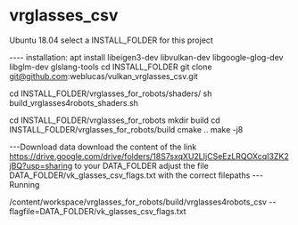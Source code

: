# vrglasses_csv

Ubuntu 18.04
select a INSTALL_FOLDER for this project

---- installation:
apt install libeigen3-dev libvulkan-dev libgoogle-glog-dev libglm-dev glslang-tools
cd INSTALL_FOLDER
git clone git@github.com:weblucas/vulkan_vrglasses_csv.git

cd INSTALL_FOLDER/vrglasses_for_robots/shaders/
sh build_vrglasses4robots_shaders.sh

cd INSTALL_FOLDER/vrglasses_for_robots
mkdir build
cd INSTALL_FOLDER/vrglasses_for_robots/build
cmake ..
make -j8

---Download data 
download the content of the link https://drive.google.com/drive/folders/18S7sxqXU2LIjCSeEzLRQOXcqI3ZK2jBQ?usp=sharing
to your DATA_FOLDER
adjust the file DATA_FOLDER/vk_glasses_csv_flags.txt with the correct filepaths
---Running 

/content/workspace/vrglasses_for_robots/build/vrglasses4robots_csv --flagfile=DATA_FOLDER/vk_glasses_csv_flags.txt
